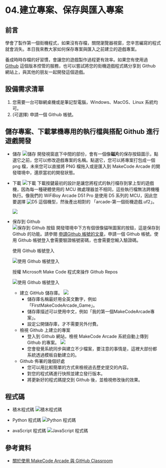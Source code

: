 # 04.建立專案、保存與匯入專案

## 前言

學會了製作第一個街機程式，如果沒有存檔，關閉瀏覽器視窗，您辛苦編寫的程式就會消失。本日我來教大家如何保存專案與匯入之前建立的遊戲專案。

養成時時存檔的好習慣，會讓您的遊戲製作過程更有效率。如果您有使用過 [Github](https://github.com/) 這個版本控管的服務，也可以嘗試將您的街機遊戲程式碼分享到 Github 網站上，與其他的朋友一起開發這個遊戲。

## 設備需求清單

1. 您需要一台可聯網桌機或是筆記型電腦，Windows、MacOS、Linux 系統均可。
2. (可選擇) 申請一個 Github 帳號。

## 儲存專案、下載掌機專用的執行檔與搭配 Github 進行遊戲開發

* 儲存 
  ![儲存](img/04/arcade04_00.png) 
  開發視窗底下中間的部份，會有一個像**磁片**的保存按鈕圖示，點選它之前，您可以修改遊戲專案的名稱。點選它，您可以將專案打包成一個 png 檔，未來您可以直接將 PNG 檔拖入或是匯入到 MakeCode Arcade 的開發環境中，還原當初的開發狀態。

* 下載 
  ![下載](img/04/arcade04_01.png) 
  下載按鍵最初的設計是讓您將程式的執行檔存到掌上型的遊戲機，因為每一種硬體使用的 MCU 微處理器並不相同，這些執行檔無法跨機種執行。像我們的 WiFiBoy Arcade D51 Pro 是使用 D5 系列的 MCU，因此您要選擇 ![D5](img/04/arcade04_02.png) 這個機型，然後產出相對的 「arcade-第一個街機遊戲.uf2」。
  
  ![](img/04/arcade04_03.png)

* 保存到 Github  
  ![保存到 Github 按鈕](img/04/arcade04_04.png) 
  開發環境中下方有個很像貓咪圖案的按鈕，這是保存到 Github 的功能。請參閱 [申請Github 帳號的文章](https://git-scm.com/book/zh-tw/v2/GitHub-%E5%BB%BA%E7%AB%8B%E5%B8%B3%E6%88%B6%E5%8F%8A%E8%A8%AD%E5%AE%9A)，申請一個 Github 帳號。使用 Github 帳號登入會需要驗證帳號密碼，也會需要您輸入驗證碼。

  使用 Github 帳號登入

 	![使用 Github 帳號登入](img/04/arcade04_05.png)

  授權 Microsoft Make Code 程式來操作 Github Repos

	![使用 Github 帳號登入](img/04/arcade04_06.png)

	- 建立 GitHub 儲存庫。 ![](img/04/arcade04_07.png)
		- 儲存庫名稱最好用全英文數字，例如「FirstMakeCodeArcade_Game」。
		- 儲存庫描述可以使用中文，例如「我的第一個MakeCodeArcade專案」。
		- 設定公開儲存庫，才不需要另外付費。
	- 檢視 Github 上建立的專案
		- 登入到 Github 網站，檢視 MakeCode Arcade 系統自動上傳到 Github 的專案。 ![](img/04/arcade04_08.png)
		- 您會發覺系統同步與建立不少檔案，要注意的事情是，這裡大部份都系統透過模板自動建立的。
	- Github 佈署的幾個好處
		- 您可以用比較簡單的方式來檢視過去歷史提交的內容。
		- 對您的程式碼進行快照並建立發行版本。
		- 將更新好的程式碼提交到 Github 後，並檢視修改後的效果。
	
## 程式碼

* 積木程式碼 ![積木程式碼](img/04/arcade04_09.png)

* Python 程式碼 ![Python 程式碼](img/04/arcade04_10.png)

* avaScript 程式碼 ![JavaScript 程式碼](img/04/arcade04_11.png)

## 參考資料

* [關於使用 MakeCode Arcade 與 GitHub Classroom](https://docs.github.com/zh/education/manage-coursework-with-github-classroom/integrate-github-classroom-with-an-ide/about-using-makecode-arcade-with-github-classroom)